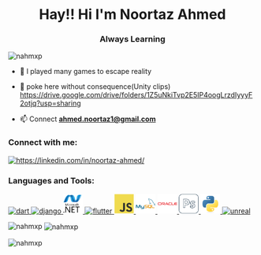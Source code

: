 <h1 align="center">Hay!! Hi I'm Noortaz Ahmed</h1>
<h3 align="center">Always Learning</h3>

<p align="left"> <img src="https://komarev.com/ghpvc/?username=nahmxp&label=Profile%20views&color=0e75b6&style=flat" alt="nahmxp" /> </p>

- 🔭 I played many games to escape reality

- 🌱 poke here without consequence(Unity clips) https://drive.google.com/drive/folders/1Z5uNkiTvp2E5IP4oogLrzdIyyyF2otjq?usp=sharing

- 📫 Connect **ahmed.noortaz1@gmail.com**


<h3 align="left">Connect with me:</h3>
<p align="left">
<a href="https://www.linkedin.com/in/ahmed-noortaz/" target="blank"><img align="center" src="https://raw.githubusercontent.com/rahuldkjain/github-profile-readme-generator/master/src/images/icons/Social/linked-in-alt.svg" alt="https://linkedin.com/in/noortaz-ahmed/" height="30" width="40" /></a>

</p>

<h3 align="left">Languages and Tools:</h3>
<p align="left"> <a href="https://dart.dev" target="_blank" rel="noreferrer"> <img src="https://www.vectorlogo.zone/logos/dartlang/dartlang-icon.svg" alt="dart" width="40" height="40"/> </a> <a href="https://www.djangoproject.com/" target="_blank" rel="noreferrer"> <img src="https://cdn.worldvectorlogo.com/logos/django.svg" alt="django" width="40" height="40"/> </a> <a href="https://dotnet.microsoft.com/" target="_blank" rel="noreferrer"> <img src="https://raw.githubusercontent.com/devicons/devicon/master/icons/dot-net/dot-net-original-wordmark.svg" alt="dotnet" width="40" height="40"/> </a> <a href="https://flutter.dev" target="_blank" rel="noreferrer"> <img src="https://www.vectorlogo.zone/logos/flutterio/flutterio-icon.svg" alt="flutter" width="40" height="40"/> </a> <a href="https://developer.mozilla.org/en-US/docs/Web/JavaScript" target="_blank" rel="noreferrer"> <img src="https://raw.githubusercontent.com/devicons/devicon/master/icons/javascript/javascript-original.svg" alt="javascript" width="40" height="40"/> </a> <a href="https://www.mysql.com/" target="_blank" rel="noreferrer"> <img src="https://raw.githubusercontent.com/devicons/devicon/master/icons/mysql/mysql-original-wordmark.svg" alt="mysql" width="40" height="40"/> </a> <a href="https://www.oracle.com/" target="_blank" rel="noreferrer"> <img src="https://raw.githubusercontent.com/devicons/devicon/master/icons/oracle/oracle-original.svg" alt="oracle" width="40" height="40"/> </a> <a href="https://www.photoshop.com/en" target="_blank" rel="noreferrer"> <img src="https://raw.githubusercontent.com/devicons/devicon/master/icons/photoshop/photoshop-line.svg" alt="photoshop" width="40" height="40"/> </a> <a href="https://www.python.org" target="_blank" rel="noreferrer"> <img src="https://raw.githubusercontent.com/devicons/devicon/master/icons/python/python-original.svg" alt="python" width="40" height="40"/> </a> <a href="https://unrealengine.com/" target="_blank" rel="noreferrer"> <img src="https://raw.githubusercontent.com/kenangundogan/fontisto/036b7eca71aab1bef8e6a0518f7329f13ed62f6b/icons/svg/brand/unreal-engine.svg" alt="unreal" width="40" height="40"/> </a> </p>

<p><img align="left" src="https://github-readme-stats.vercel.app/api/top-langs?username=nahmxp&show_icons=true&locale=en&layout=compact" alt="nahmxp" /></p>

<p>&nbsp;<img align="center" src="https://github-readme-stats.vercel.app/api?username=nahmxp&show_icons=true&locale=en" alt="nahmxp" /></p>

<p><img align="center" src="https://github-readme-streak-stats.herokuapp.com/?user=nahmxp&" alt="nahmxp" /></p>
